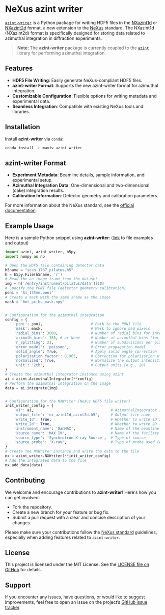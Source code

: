 # NeXus azint writer

[`azint-writer`](https://github.com/maxiv-science/azint_writer) is a Python package for writing HDF5 files in the [NXazint1d](https://nxazint-hdf5-nexus-3229ecbd09ba8a773fbbd8beb72cace6216dfd5063e1.gitlab-pages.esrf.fr/classes/contributed_definitions/NXazint1d.html) or [NXazint2d](https://nxazint-hdf5-nexus-3229ecbd09ba8a773fbbd8beb72cace6216dfd5063e1.gitlab-pages.esrf.fr/classes/contributed_definitions/NXazint2d.html) format, a new extension to the [NeXus](https://www.nexusformat.org/) standard. The NXazint1d (NXazint2d) format is specifically designed for storing data related to azimuthal integration in diffraction experiments.

> **Note:** The **azint-writer** package is currently coupled to the [`azint`](https://github.com/maxiv-science/azint) library for performing azimuthal integration.


## Features

- **HDF5 File Writing**: Easily generate NeXus-compliant HDF5 files.
- **azint-writer Format**: Supports the new azint-writer format for azimuthal integration.
- **Customizable Configuration**: Flexible options for writing metadata and experimental data.
- **Seamless Integration**: Compatible with existing NeXus tools and libraries.

## Installation

Install **azint-writer** via `conda`:

```bash
conda install -c maxiv azint-writer
```

## azint-writer Format

- **Experiment Metadata**: Beamline details, sample information, and experimental setup.
- **Azimuthal Integration Data**: One-dimensional and two-dimensional (cake) integration results.
- **Calibration Information**: Detector geometry and calibration parameters.

For more information about the NeXus standard, see the [official documentation](https://www.nexusformat.org/).

## Example Usage

Here is a sample Python snippet using **azint-writer**:
([link](https://zenodo.org/records/15744977?token=eyJhbGciOiJIUzUxMiJ9.eyJpZCI6IjQxMTA4MjgzLWQ5ODUtNGE3MS04MGU4LTI4MzgwYzAwNDNlYiIsImRhdGEiOnt9LCJyYW5kb20iOiIzOTI4ZmM1YzRhODgwODI3ZDU0ZGVjYTYxNmViNTg0NyJ9.lt_pXKDYR6t29tGKqcm6huHzvgeqlwc5U5I9TXJ5-LQlL865aGLQE7B6-h6ZS7PLQ7yEGf6M3jV1HacXVpSPiA) to file examples and output)

```python
import azint, azint_writer, h5py
import numpy as np

# Open the HDF5 file containing detector data
h5name = "scan-1737_pilatus.h5"
h = h5py.File(h5name, 'r')
# Read the an image frame from the dataset
img = h['/entry/instrument/pilatus/data'][10]
# Specify the PONI file (detector geometry calibration)
poni = 'Si_135mm.poni'
# Create a mask with the same shape as the image
mask = 'hot_px_bs_mask.npy'


# Configuration for the azimuthal integration
config = {
    'poni': poni,                      # Path to the PONI file
    'mask': mask,                      # Mask to ignore bad pixels
    'radial_bins': 3000,               # Number of radial bins for integration
    'azimuth_bins': 180, # or None     # Number of azimuthal bins (for 2D integration)
    'n_splitting': 21,                 # Number of subdivisions per pixel (for precision)
    'error_model': 'poisson',          # Error propagation model
    'solid_angle': True,               # Apply solid angle correction
    'polarization_factor': 0.965,      # Correction for polarization effects
    'normalized': True,                # Normalize the output intensities
    'unit': '2th',                     # Output units (e.g., 2θ)
}
# Create the azimuthal integrator instance using azint
ai = azint.AzimuthalIntegrator(**config)
# Perform the azimuthal integration on the image
data = ai.integrate(img)


# Configuration for the NXWriter (NeXus HDF5 file writer)
init_writer_config = {
    'ai': ai,                                   # AzimuthalIntegrator instance
    'output_file': 'nx_azint1d_azint2d.h5',     # Output file name
    'write_1d': True,                           # Whether to write 1D integration data
    'write_2d': True,                           # Whether to write 2D (cake) integration data (False if azimuth_bins is None)
    'instrument_name': 'DanMAX',                # Name of the beamline or instrument
    'source_name': 'MAX IV',                    # Name of the facility or source
    'source_type': 'Synchrotron X-ray Source',  # Type of source
    'source_probe': 'X-ray',                    # Type of probe used (e.g., x-ray, neutron)
}
# Create the NXWriter instance and write the data to the file
nx = azint_writer.NXWriter(**init_writer_config)
# Add the integrated data to the file
nx.add_data(data)  
```

## Contributing

We welcome and encourage contributions to **azint-writer**! Here's how you can get involved:

- Fork the repository.
- Create a new branch for your feature or bug fix.
- Submit a pull request with a clear and concise description of your changes.

Please make sure your contributions follow the [NeXus standard](https://www.nexusformat.org/) guidelines, especially when adding features related to `azint-writer`.

## License

This project is licensed under the MIT License. See the [LICENSE file on GitHub](https://github.com/maxiv-science/azint_writer/blob/main/LICENSE) for details.

## Support

If you encounter any issues, have questions, or would like to suggest improvements, feel free to open an issue on the project’s [GitHub issue tracker](https://github.com/maxiv-science/azint_writer/issues).
